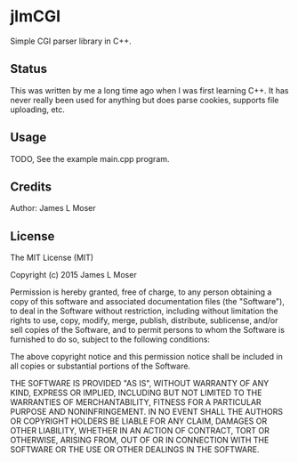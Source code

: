 # jlmCGI

Simple CGI parser library in C++.

## Status

This was written by me a long time ago when I was first learning C++. It has never really been used for anything but does parse cookies, supports file uploading, etc.

## Usage

TODO, See the example main.cpp program.

## Credits

Author: James L Moser

## License

The MIT License (MIT)

Copyright (c) 2015 James L Moser

Permission is hereby granted, free of charge, to any person obtaining a copy
of this software and associated documentation files (the "Software"), to deal
in the Software without restriction, including without limitation the rights
to use, copy, modify, merge, publish, distribute, sublicense, and/or sell
copies of the Software, and to permit persons to whom the Software is
furnished to do so, subject to the following conditions:

The above copyright notice and this permission notice shall be included in
all copies or substantial portions of the Software.

THE SOFTWARE IS PROVIDED "AS IS", WITHOUT WARRANTY OF ANY KIND, EXPRESS OR
IMPLIED, INCLUDING BUT NOT LIMITED TO THE WARRANTIES OF MERCHANTABILITY,
FITNESS FOR A PARTICULAR PURPOSE AND NONINFRINGEMENT. IN NO EVENT SHALL THE
AUTHORS OR COPYRIGHT HOLDERS BE LIABLE FOR ANY CLAIM, DAMAGES OR OTHER
LIABILITY, WHETHER IN AN ACTION OF CONTRACT, TORT OR OTHERWISE, ARISING FROM,
OUT OF OR IN CONNECTION WITH THE SOFTWARE OR THE USE OR OTHER DEALINGS IN
THE SOFTWARE.